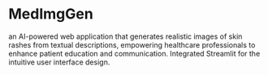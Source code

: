 # MedImgGen
an AI-powered web application that generates realistic images of skin rashes from textual descriptions, empowering healthcare professionals to enhance patient education and communication. Integrated Streamlit for the intuitive user interface design.

